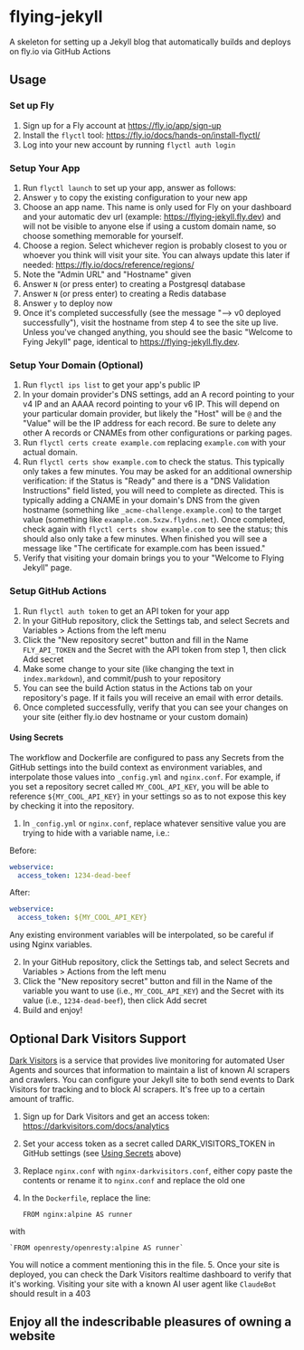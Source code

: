 # flying-jekyll
A skeleton for setting up a Jekyll blog that automatically builds and deploys on fly.io via GitHub Actions

## Usage

### Set up Fly
1. Sign up for a Fly account at https://fly.io/app/sign-up
2. Install the `flyctl` tool: https://fly.io/docs/hands-on/install-flyctl/
3. Log into your new account by running `flyctl auth login`

### Setup Your App
1. Run `flyctl launch` to set up your app, answer as follows:
2. Answer `y` to copy the existing configuration to your new app
3. Choose an app name. This name is only used for Fly on your dashboard and your automatic dev url (example: https://flying-jekyll.fly.dev) and will not be visible to anyone else if using a custom domain name, so choose something memorable for yourself.
4. Choose a region. Select whichever region is probably closest to you or whoever you think will visit your site. You can always update this later if needed: https://fly.io/docs/reference/regions/
5. Note the "Admin URL" and "Hostname" given
6. Answer `N` (or press enter) to creating a Postgresql database
7. Answer `N` (or press enter) to creating a Redis database
8. Answer `y` to deploy now
9. Once it's completed successfully (see the message "--> v0 deployed successfully"), visit the hostname from step 4 to see the site up live. Unless you've changed anything, you should see the basic "Welcome to Fying Jekyll" page, identical to https://flying-jekyll.fly.dev.

### Setup Your Domain (Optional)
1. Run `flyctl ips list` to get your app's public IP
2. In your domain provider's DNS settings, add an A record pointing to your v4 IP and an AAAA record pointing to your v6 IP. This will depend on your particular domain provider, but likely the "Host" will be `@` and the "Value" will be the IP address for each record. Be sure to delete any other A records or CNAMEs from other configurations or parking pages.
3. Run `flyctl certs create example.com` replacing `example.com` with your actual domain.
4. Run `flyctl certs show example.com` to check the status. This typically only takes a few minutes. You may be asked for an additional ownership verification: if the Status is "Ready" and there is a "DNS Validation Instructions" field listed, you will need to complete as directed. This is typically adding a CNAME in your domain's DNS from the given hostname (something like `_acme-challenge.example.com`) to the target value (something like `example.com.5xzw.flydns.net`). Once completed, check again with `flyctl certs show example.com` to see the status; this should also only take a few minutes. When finished you will see a message like "The certificate for example.com has been issued."
5. Verify that visiting your domain brings you to your "Welcome to Flying Jekyll" page.

### Setup GitHub Actions
1. Run `flyctl auth token` to get an API token for your app
2. In your GitHub repository, click the Settings tab, and select Secrets and Variables > Actions from the left menu
3. Click the "New repository secret" button and fill in the Name `FLY_API_TOKEN` and the Secret with the API token from step 1, then click Add secret
4. Make some change to your site (like changing the text in `index.markdown`), and commit/push to your repository
5. You can see the build Action status in the Actions tab on your repository's page. If it fails you will receive an email with error details.
6. Once completed successfully, verify that you can see your changes on your site (either fly.io dev hostname or your custom domain)

#### Using Secrets 
The workflow and Dockerfile are configured to pass any Secrets from the GitHub settings into the build context as environment variables, and interpolate those values into `_config.yml` and `nginx.conf`. For example, if you set a repository secret called `MY_COOL_API_KEY`, you will be able to reference `${MY_COOL_API_KEY}` in your settings so as to not expose this key by checking it into the repository.

1. In `_config.yml` or `nginx.conf`, replace whatever sensitive value you are trying to hide with a variable name, i.e.:

  Before:

  ```yaml
  webservice:
    access_token: 1234-dead-beef
  ```

  After:

  ```yaml
  webservice:
    access_token: ${MY_COOL_API_KEY}
  ```

Any existing environment variables will be interpolated, so be careful if using Nginx variables. 

2. In your GitHub repository, click the Settings tab, and select Secrets and Variables > Actions from the left menu
3. Click the "New repository secret" button and fill in the Name of the variable you want to use (i.e., `MY_COOL_API_KEY`) and the Secret with its value (i.e., `1234-dead-beef`), then click Add secret
4. Build and enjoy!

## Optional Dark Visitors Support

[Dark Visitors](https://darkvisitors.com) is a service that provides live monitoring for automated User Agents and sources that information to maintain a list of known AI scrapers and crawlers. You can configure your Jekyll site to both send events to Dark Visitors for tracking and to block AI scrapers. It's free up to a certain amount of traffic.

1. Sign up for Dark Visitors and get an access token: https://darkvisitors.com/docs/analytics
2. Set your access token as a secret called DARK_VISITORS_TOKEN in GitHub settings (see [Using Secrets](#using-secrets) above)
3. Replace `nginx.conf` with `nginx-darkvisitors.conf`, either copy paste the contents or rename it to `nginx.conf` and replace the old one
4. In the `Dockerfile`, replace the line:

    `FROM nginx:alpine AS runner`

with 

    `FROM openresty/openresty:alpine AS runner`

You will notice a comment mentioning this in the file.
5. Once your site is deployed, you can check the Dark Visitors realtime dashboard to verify that it's working. Visiting your site with a known AI user agent like `ClaudeBot` should result in a 403

## Enjoy all the indescribable pleasures of owning a website